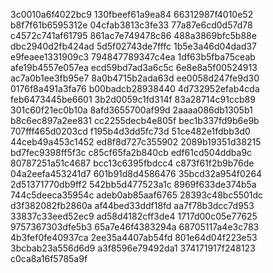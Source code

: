 3c0010a6f4022bc9
130fbeef61a9ea84
66312987f4010e52
b8f7f61b6595312e
04cfab3813c3fe33
77a87e6cd0d57d78
c4572c741af61795
861ac7e749478c86
488a3869bfc5b88e
dbc2940d2fb424ad
5d5f02743de7fffc
1b5e3a46d04dad37
e9feaee1331909c3
794847789347c4ea
1df63b5fba75ceab
afe19b4557e057ea
ecd59bd7ad3a6c5c
6e8e8a5f00524913
ac7a0b1ee3fb95e7
8a0b4715b2ada63d
ee0058d247fe9d30
0176f8a491a3fa76
b00badcb28938440
4d732952efab4cda
feb6473445be6601
3b2d0059c1fd314f
83a28714c91ccb89
301c60f21ec0b10a
8afd3655700af99d
2aaaa086db1305b1
b8c6ec897a2ee831
cc2255decb4e805f
bec1b337fd9b6e9b
707fff465d0203cd
f195b4d3dd5fc73d
51ce482e1fdbb3d0
44ceb49a453c1452
ed8f8d727c355902
2089b19351d38215
bd7fec9398ff5f3c
c85cf65fa2b840cb
edf61cd504ddba9c
80787251a51c4687
bcc13c6395fbdcc4
c873f61f2b9b76de
04a2eefa453241d7
601b91d8d4586476
35bcd32a954f0264
2d51371770db9ff2
542bb5d477523a1c
8969f633de374b5a
744c5deeca35954c
adeb0ab85aaf6765
28393c48bc5501dc
d3f382082fb2860a
af44bed33ddf18fd
aa7f78b3dcc7d953
33837c33eed52ec9
ad58d4182cff3de4
1717d00c05e77625
9757367303dfe5b3
65a7e46f4383294a
68705117a4e3c783
4b3fef0fe40937ca
2ee35a4407ab54fd
801e64d04f223e53
3bcbab23a556d6d9
a3f8596e79492da1
374171917f248123
c0ca8a16f5785a9f
